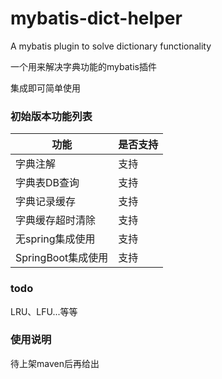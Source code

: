 # mybatis-dict-helper
A mybatis plugin to solve dictionary functionality

一个用来解决字典功能的mybatis插件

集成即可简单使用


### 初始版本功能列表


| 功能 | 是否支持 |
| --- | --- |
| 字典注解 | 支持 |
| 字典表DB查询 | 支持 |
| 字典记录缓存 | 支持 |
| 字典缓存超时清除 | 支持 |
| 无spring集成使用 | 支持 |
| SpringBoot集成使用 | 支持 |


### todo
LRU、LFU...等等

### 使用说明
待上架maven后再给出
